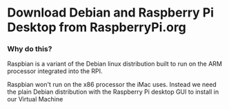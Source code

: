 # Download Debian and Raspberry Pi Desktop from RaspberryPi.org
### Why do this?
  Raspbian is a variant of the Debian linux distribution built to run on the ARM processor integrated into the RPI.
  
  Raspbian won't run on the x86 processor the iMac uses.  Instead we need the plain Debian distribution with the Raspberry Pi desktop GUI to install in our Virtual Machine
